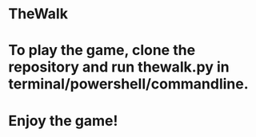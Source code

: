 # TheWalk
# To play the game, clone the repository and run thewalk.py in terminal/powershell/commandline.
# Enjoy the game!
